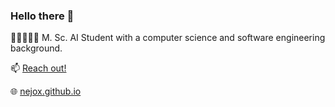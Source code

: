 ### Hello there 👋

🤖🧠👨🏻‍💻 M. Sc. AI Student with a computer science and software engineering background.

📫 [Reach out!](mailto:schmidtjochen@gmx.net "Email")

🌐 [nejox.github.io](https://www.nejox.github.io "Website")
<!--
**nejox/nejox** is a ✨ _special_ ✨ repository because its `README.md` (this file) appears on your GitHub profile.

Here are some ideas to get you started:

- 🔭 I’m currently working on ...
- 🌱 I’m currently learning ...
- 👯 I’m looking to collaborate on ...
- 🤔 I’m looking for help with ...
- 💬 Ask me about ...
- 📫 How to reach me: ...
- 😄 Pronouns: ...
- ⚡ Fun fact: ...
-->

